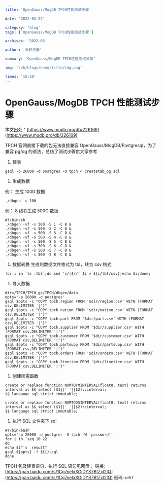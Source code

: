 ```yaml
---
title: 'OpenGauss/MogDB TPCH性能测试步骤'

date: '2022-05-24'

category: 'blog'
tags: ['OpenGauss/MogDB TPCH性能测试步骤']

archives: '2022-05'

author: '云和恩墨'

summary: 'OpenGauss/MogDB TPCH性能测试步骤'

img: '/zh/blogs/enmo/title/img.png'

times: '10:20'
---
```


# OpenGauss/MogDB TPCH 性能测试步骤

本文出处：[https://www.modb.pro/db/226169](https://www.modb.pro/db/226169)

TPCH 官网直接下载的包无法直接兼容 OpenGauss/MogDB/Postgresql，为了兼容 pg/og 的语法，总结了测试步骤供大家参考

1. 建表

```
gsql -p 26000 -d postgres -U tpch < createtab_og.sql
```

1. 生成数据

例：
生成 100G 数据

```
./dbgen -s 100
```

例：
8 线程生成 500G 数据

```
#!/bin/sh
./dbgen -vf -s 500 -S 1 -C 8 &
./dbgen -vf -s 500 -S 2 -C 8 &
./dbgen -vf -s 500 -S 3 -C 8 &
./dbgen -vf -s 500 -S 4 -C 8 &
./dbgen -vf -s 500 -S 5 -C 8 &
./dbgen -vf -s 500 -S 6 -C 8 &
./dbgen -vf -s 500 -S 7 -C 8 &
./dbgen -vf -s 500 -S 8 -C 8 &
```

1. 数据转换
   生成的数据文件格式为 tbl，转为 csv 格式

```
for i in `ls .tbl`;do sed 's/|$//' $i > ${i/tbl/csv};echo $i;done;
```

1. 导入数据

```
dir=/TPCH/TPCH_gs/TPCH/dbgen/data
opts='-p 26000 -d postgres'
gsql $opts -c "COPY tpch.region FROM '$dir/region.csv' WITH (FORMAT csv,DELIMITER '|')"
gsql $opts -c "COPY tpch.nation FROM '$dir/nation.csv' WITH (FORMAT csv,DELIMITER '|')"
gsql $opts -c "COPY tpch.part FROM '$dir/part.csv' WITH (FORMAT csv,DELIMITER '|')"
gsql $opts -c "COPY tpch.supplier FROM '$dir/supplier.csv' WITH (FORMAT csv,DELIMITER '|')"
gsql $opts -c "COPY tpch.customer FROM '$dir/customer.csv' WITH (FORMAT csv,DELIMITER '|')"
gsql $opts -c "COPY tpch.partsupp FROM '$dir/partsupp.csv' WITH (FORMAT csv,DELIMITER '|')"
gsql $opts -c "COPY tpch.orders FROM '$dir/orders.csv' WITH (FORMAT csv,DELIMITER '|')"
gsql $opts -c "COPY tpch.lineitem FROM '$dir/lineitem.csv' WITH (FORMAT csv,DELIMITER '|')"
```

1. 创建所需函数

```
create or replace function NUMTOYMINTERVAL(float8, text) returns interval as $$ select ($1||' '||$2)::interval;
$$ language sql strict immutable;

create or replace function NUMTODSINTERVAL(float8, text) returns interval as $$ select ($1||' '||$2)::interval;
$$ language sql strict immutable;
```

1. 执行 SQL 文件夹下 sql

```
#!/bin/bash
opts='-p 26000 -d postgres -U tpch -W 'password''
for i in `seq 10 22`
do
echo $i"'s  result"
gsql ${opts} -f ${i}.sql
done
```

TPCH 包及建表语句，执行 SQL 语句见网盘：
链接: [https://pan.baidu.com/s/1Cg7neIxXGjDYS7BfZxl2IQ](https://pan.baidu.com/s/1Cg7neIxXGjDYS7BfZxl2IQ) 密码: urkt
